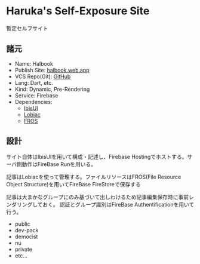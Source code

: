 # Haruka's Self-Exposure Site

暫定セルフサイト

## 諸元

- Name: Halbook
- Publish Site: [halbook.web.app](https://halbook.web.app)
- VCS Repo(Git): [GitHub](https://github.com/halka9000stg/halbook.git)
- Lang: Dart, etc.
- Kind: Dynamic, Pre-Rendering
- Service: Firebase
- Dependencies:
  - [IbisUI](https://github.com/IbisWeb/IbisUI.git)
  - [Lobiac](https://github.com/FunCobal-family/ChestDD_Language/tree/master/lobiac)
  - [FROS](https://github.com/FunCobal-family/ChestDD_Language/tree/master/FROS)

## 設計

サイト自体はIbisUIを用いて構成・記述し、Firebase Hostingでホストする。サーバ側動作はFireBase Runを用いる。

記事はLobiacを使って管理する。ファイルリソースはFROS(File Resource Object Structure)を用いてFireBase FireStoreで保存する

記事は大まかなグループにのみ基づいて出しわけるため記事編集保存時に事前レンダリングしておく。
認証とグループ識別はFireBase Authentificationを用いて行う。

- public
- dev-pack
- democist
- nu
- private
- etc...
